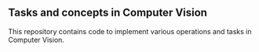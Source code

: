 ## Tasks and concepts in Computer Vision

This repository contains code to implement various operations and tasks in Computer Vision.
